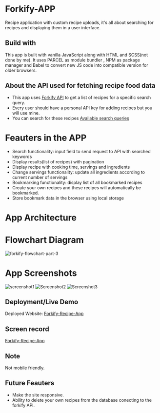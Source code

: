 # Forkify-APP

Recipe application with custom recipe uploads, it's all about searching for recipes
and displaying them in a user interface.

## Build with

This app is built with vanilla JavaScript along with HTML and SCSS(not done by me). It uses PARCEL as module bundler , NPM as package manager and Babel to convert new JS code into compatible version for older browsers.

## About the API used for fetching recipe food data

- This app uses [Forkify API](https://forkify-api.herokuapp.com/v2) to get a list of recipes for a specific search query.
- Every user should have a personal API key for adding recipes but you will use mine.
- You can search for these recipes [Available search queries](https://forkify-api.herokuapp.com/phrases.html)

# Feauters in the APP

- Search functionality: input field to send request to API with searched keywords
- Display results(list of recipes) with pagination
- Display recipe with cooking time, servings and ingredients
- Change servings functionality: update all ingredients according to current number of servings
- Bookmarking functionality: display list of all bookmarked recipes
- Create your own recipes and these recipes will automatically be bookmarked.
- Store bookmark data in the browser using local storage

# App Architecture

# Flowchart Diagram

![forkify-flowchart-part-3](https://user-images.githubusercontent.com/77184432/180443382-9bdb978a-a4d5-436b-a6af-9fbf5090a545.png)

# App Screenshots

![screenshot1](https://user-images.githubusercontent.com/77184432/180442985-b1a82ef3-64cd-451d-b2b4-677447f23c4c.png)
![Screenshot2](https://user-images.githubusercontent.com/77184432/180443059-de3dfe50-6e40-4f72-921e-d2045cd38c10.png)
![Screenshot3](https://user-images.githubusercontent.com/77184432/180443124-e81e9ff9-93bf-44a8-945f-679fb03f3787.png)

## Deployment/Live Demo

Deployed Website: [Forkify-Recipe-App](https://forkify-recipe-app1.netlify.app/)

## Screen record

[Forkify-Recipe-App](https://www.youtube.com/watch?v=sTk0ii0A9iU)

## Note

Not mobile friendly.

## Future Feauters

- Make the site responsive.
- Ability to delete your own recipes from the database conecting to the forkify API.
